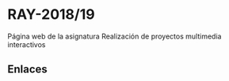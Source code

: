 RAY-2018/19  
===========  
  
Página web de la asignatura Realización de proyectos multimedia interactivos  
  
Enlaces  
-------  
  